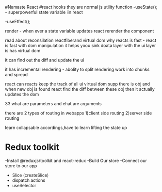 #Namaste React 
#react hooks
they are normal js utility  function
-useState(); - superpowerful state variable iin react 

-useEffect(); 


render - when ever a state variable updates react rerender the component 

read about reconsilation reactfiberand virtual dom 
why reacts is fast - react is fast with dom manipulation  it helps yoou sink doata layer with the ui layer 
is has virtual dom 

it can find out the diff and update the ui 

it has incremental rendering - abolity to split rendering work into chunks and spread

react can 
reacts keep the track of all ui virtual dom supp there is obj   and when new obj is found react find the diff between these obj then it actually updates the dom

33
what are parameters and ehat are arguments


there are 2 types of routing in webapps
1)client side routing
2)server side routing


learn collapsable accordings,have to learn lifting the state up 



# Redux toolkit
-Install @reduxjs/toolkit  and react-redux
-Build Our store
-Connect our store to our app   
- Slice (createSlice)
- dispatch actions
- useSelector